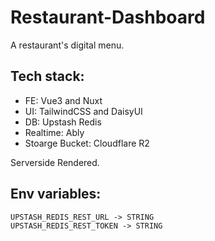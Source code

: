 # Restaurant-Dashboard

A restaurant's digital menu.

## Tech stack:
+ FE: Vue3 and Nuxt
+ UI: TailwindCSS and DaisyUI
+ DB: Upstash Redis
+ Realtime: Ably
+ Stoarge Bucket: Cloudflare R2

Serverside Rendered.

## Env variables:
    UPSTASH_REDIS_REST_URL -> STRING
    UPSTASH_REDIS_REST_TOKEN -> STRING
